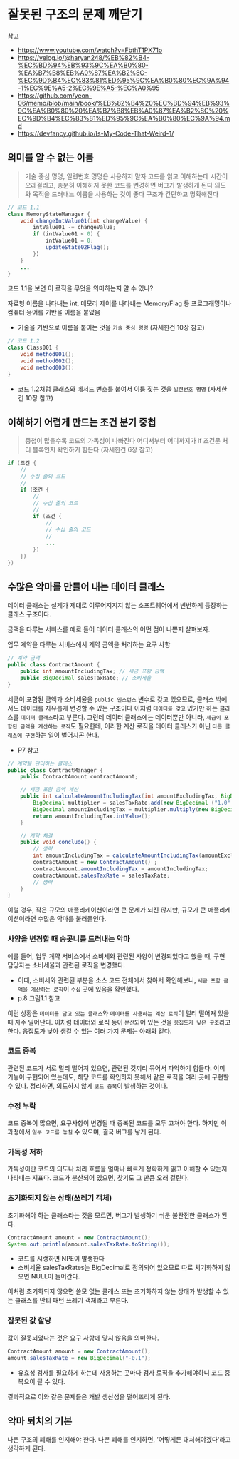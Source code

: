 # 잘못된 구조의 문제 깨닫기

참고

- https://www.youtube.com/watch?v=FbthT1PX71o
- https://velog.io/@haryan248/%EB%82%B4-%EC%BD%94%EB%93%9C%EA%B0%80-%EA%B7%B8%EB%A0%87%EA%B2%8C-%EC%9D%B4%EC%83%81%ED%95%9C%EA%B0%80%EC%9A%94-1%EC%9E%A5-2%EC%9E%A5-%EC%A0%95
- https://github.com/yeon-06/memo/blob/main/book/%EB%82%B4%20%EC%BD%94%EB%93%9C%EA%B0%80%20%EA%B7%B8%EB%A0%87%EA%B2%8C%20%EC%9D%B4%EC%83%81%ED%95%9C%EA%B0%80%EC%9A%94.md
- https://devfancy.github.io/Is-My-Code-That-Weird-1/

## 의미를 알 수 없는 이름

> 기술 중심 명명, 일련번호 명명은 사용하지 말자
> 코드를 읽고 이해하는데 시간이 오래걸리고, 충분히 이해하지 못한 코드를 변경하면 버그가 발생하게 된다
> 의도와 목적을 드러내느 이름을 사용하는 것이 좋다 구조가 간단하고 명확해진다

```java
// 코드 1.1
class MemoryStateManager {
    void changeIntValue01(int changeValue) {
        intValue01 -= changeValue;
        if (intValue01 < 0) {
            intValue01 = 0;
            updateState02Flag();
        })
    }
    ...
}
```

코드 1.1을 보면 이 로직을 무엇을 의미하는지 알 수 있나?

자료형 이름을 나타내는 int, 메모리 제어를 나타내는 Memory/Flag 등 프로그래밍이나 컴퓨터 용어를 기반을 이름을 붙였음

- 기술을 기반으로 이름을 붙이는 것을 `기술 중심 명명` (자세한건 10장 참고)

```java
// 코드 1.2
class Class001 {
    void method001();
    void method002();
    void method003():
}
```

- 코드 1.2처럼 클래스와 메서드 번호를 붙여서 이름 짓는 것을 `일련번호 명명` (자세한건 10장 참고)

## 이해하기 어렵게 만드는 조건 분기 중첩

> 중첩이 많을수록 코드의 가독성이 나빠진다
> 어디서부터 어디까지가 if 조건문 처리 블록인지 확인하기 힘든다 (자세한건 6장 참고)

```java
if (조건 {
    //
    // 수십 줄의 코드
    //
    if (조건 {
        //
        // 수십 줄의 코드
        //
        if (조건 {
            //
            // 수십 줄의 코드
            //
            ...
        })
    })
})
```

## 수많은 악마를 만들어 내는 데이터 클래스

데이터 클래스는 설계가 제대로 이루어지지지 않는 소프트웨어에서 빈번하게 등장하는 클래스 구조이다.

금액을 다루는 서비스를 예로 들어 데이터 클래스의 어떤 점이 나쁜지 살펴보자.

업무 계약을 다루는 서비스에서 계약 금액을 처리하는 요구 사항

```java
// 계약 금액
public class ContractAmount {
    public int amountIncludingTax; // 세금 포함 금액
    public BigDecimal salesTaxRate; // 소비세율
}
```

세금이 포함된 금액과 소비세율을 `public 인스턴스` 변수로 갖고 있으므로, 클래스 밖에서도 데이터를 자유롭게 변경할 수 있는 구조이다
이처럼 `데이터를 갖고` 있기만 하는 클래스를 `데이터 클래스`라고 부른다.
그런데 데이터 클래스에는 데이터뿐만 아니라, `세금이 포함된 금액을 계산하는 로직`도 필요한데,
이러한 계산 로직을 데이터 클래스가 아닌 `다른 클래스에 구현`하는 일이 벌어지곤 한다.

- P7 참고

```java
// 계약을 관리하는 클래스
public class ContractManager {
    public ContractAmount contractAmount;

    // 세금 포함 금액 계산
    public int calculateAmountIncludingTax(int amountExcludingTax, BigDecimal salesTaxRate) {
        BigDecimal multiplier = salesTaxRate.add(new BigDecimal ("1.0" ));
        BigDecimal amountIncludingTax = multiplier.multiply(new BigDecimal(amountExcludingTax));
        return amountIncludingTax.intValue();
    }

    // 계약 체결
    public void conclude() {
        // 생략
        int amountIncludingTax = calculateAmountIncludingTax(amountExcludingTax, salesTaxRate);
        contractAmount = new ContractAmount() ;
        contractAmount.amountIncludingTax = amountIncludingTax;
        contractAmount.salesTaxRate = salesTaxRate;
        // 생략
    }
}
```

이럴 경우, 작은 규모의 애플리케이션이라면 큰 문제가 되진 않지만, 규모가 큰 애플리케이션이라면 수많은 악마를 불러들인다.

### 사양을 변경할 때 송곳니를 드러내는 악마

예를 들어, 업무 계약 서비스에서 소비세와 관련된 사양이 변경되었다고 했을 때, 구현 담당자는 소비세율과 관련된 로직을 변경했다.

- 이때, 소비세와 관련된 부분을 소스 코드 전체에서 찾아서 확인해보니, `세금 포함 금액을 계산하는 로직`이 `수십` 곳에 있음을 확인했다.
- p.8 그림1.1 참고

이런 상황은 `데이터를 담고 있는 클래스`와 `데이터를 사용하는 계산 로직`이 멀리 떨어져 있을 때 자주 일어난다.
이처럼 데이터와 로직 등이 `분산`되어 있는 것을 `응집도가 낮은 구조`라고 한다.
응집도가 낮아 생길 수 있는 여러 가지 문제는 아래와 같다.

### 코드 중복

관련된 코드가 서로 멀리 떨어져 있으면, 관련된 것끼리 묶어서 파악하기 힘들다.
이미 기능이 구현되어 있는데도, 해당 코드를 확인하지 못해서 같은 로직을 여러 곳에 구현할 수 있다.
정리하면, 의도하지 않게 `코드 중복`이 발생하는 것이다.

### 수정 누락

코드 중복이 많으면, 요구사항이 변경될 때 중복된 코드를 모두 고쳐야 한다.
하지만 이 과정에서 `일부 코드를 놓칠` 수 있으며, 결국 버그를 낳게 된다.

### 가독성 저하

가독성이란 코드의 의도나 처리 흐름을 얼마나 빠르게 정확하게 읽고 이해할 수 있는지 나타내는 지표다.
코드가 분산되어 있으면, 찾기도 그 만큼 오래 걸린다.

### 초기화되지 않는 상태(쓰레기 객체)

초기화해야 하는 클래스라는 것을 모르면, 버그가 발생하기 쉬운 불완전한 클래스가 된다.

```java
ContractAmount amount = new ContractAmount();
System.out.println(amount.salesTaxRate.toString());
```

- 코드를 시랭하면 NPE이 발생한다
- 소비세율 salesTaxRates는 BigDecimal로 정의되어 있으므로 따로 치기화하지 않으면 NULL이 들어간다.

이처럼 초기화되지 않으면 쓸모 없는 클래스 또는 초기화하지 않는 상태가 발생할 수 있는 클래스를 안티 패턴 쓰레기 객체라고 부른다.

### 잘못된 값 할당

값이 잘못되었다는 것은 요구 사항에 맞지 않음을 의미한다.

```java
ContractAmount amount = new ContractAmount();
amount.salesTaxRate = new BigDecimal("-0.1");
```

- 유효성 검사를 필요하게 하는데 사용하는 곳마다 검사 로직을 추가해야하니 코드 중복으이 될 수 있다.

결과적으로 이와 같은 문제들은 개발 생산성을 떨어뜨리게 된다.

## 악마 퇴치의 기본

나쁜 구조의 폐해를 인지해야 한다.
나쁜 폐해를 인지하면, '어떻게든 대처해야겠다'라고 생각하게 된다.
